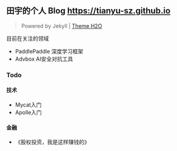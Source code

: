 ##  田宇的个人 Blog https://tianyu-sz.github.io
> Powered by Jekyll | [Theme H2O](https://github.com/kaeyleo/jekyll-theme-H2O)

目前在关注的领域
* PaddlePaddle 深度学习框架
* Advbox AI安全对抗工具


### Todo

####  技术
* Mycat入门
* Apolle入门

#### 金融
* 《股权投资，我是这样赚钱的》
